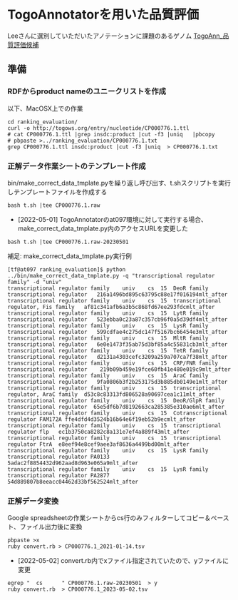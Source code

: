# TogoAnnotatorを用いた品質評価

Leeさんに選別していただいたアノテーションに課題のあるゲノム
[TogoAnn_品質評価候補](https://docs.google.com/spreadsheets/d/1fJqROTFscUT9W6fQGgbUJ98foM3aB1miwxT1-zA1xPo/edit?ts=5f6d39f3#gid=926990198)

## 準備

### RDFからproduct nameのユニークリストを作成

以下、MacOSX上での作業
```
cd ranking_evaluation/
curl -o http://togows.org/entry/nucleotide/CP000776.1.ttl
# cat CP000776.1.ttl |grep insdc:product |cut -f3 |uniq   |pbcopy 
# pbpaste >../ranking_evaluation/CP000776.1.txt
grep CP000776.1.ttl insdc:product |cut -f3 |uniq  > CP000776.1.txt
```

### 正解データ作業シートのテンプレート作成

bin/make_correct_data_tmplate.pyを繰り返し呼び出す、t.shスクリプトを実行しテンプレートファイルを作成する


```
bash t.sh |tee CP000776.1.raw
```

* [2022-05-01] TogoAnnotatorのat097環境に対して実行する場合、make_correct_data_tmplate.py内のアクセスURLを変更した

```
bash t.sh |tee CP000776.1.raw-20230501
```

補足: make_correct_data_tmplate.py実行例

```
[tf@at097 ranking_evaluation]$ python ../bin/make_correct_data_tmplate.py -q "transcriptional regulator family" -d "univ"
transcriptional regulator family	univ	cs	15	DeoR family transcriptional regulator	216a1496bd895c63795c88e17f016194mlt_after	
transcriptional regulator family	univ	cs	15	transcriptional regulator, Fis family	af81c341afb6a3b5c868fd67ee293fdcmlt_after	
transcriptional regulator family	univ	cs	15	LytR family transcriptional regulator	523ebba0c23a87c357cb96f0a5d39df4mlt_after	
transcriptional regulator family	univ	cs	15	LysR family transcriptional regulator	599cdfae4c275dc147f5167bc66454e3mlt_after	
transcriptional regulator family	univ	cs	15	MltR family transcriptional regulator	6e0e1473f35ab75d3bf85a4c55831cb3mlt_after	
transcriptional regulator family	univ	cs	15	TetR family transcriptional regulator	d2131a4303cefc3209a259a707ca7f38mlt_after	
transcriptional regulator family	univ	cs	15	CRP/FNR family transcriptional regulator	219b09b459e19fce60fb41e480e019c9mlt_after	
transcriptional regulator family	univ	cs	15	AraC family transcriptional regulator	9fa0806b3f2b253175d3b885db0149e1mlt_after	
transcriptional regulator family	univ	cs	15	transcriptional regulator, AraC family	d53c8c83313fd806528a90697cea1c11mlt_after	
transcriptional regulator family	univ	cs	15	DeoR/GlpR family transcriptional regulator	65e5df6b7d8192663ca285385e310ae6mlt_after	
transcriptional regulator family	univ	cs	15	Cotranscriptional regulator FAM172A	ffe4dfd4d3524b16b64e6f19eb52b9ecmlt_after	
transcriptional regulator family	univ	cs	15	transcriptional regulator flp	ec1b3750ca8282c8a131e7ef4a889f43mlt_after	
transcriptional regulator family	univ	cs	15	transcriptional regulator FtrA	e8eef94e8cef9aee3af8636a4499bd00mlt_after	
transcriptional regulator family	univ	cs	15	LysR family transcriptional regulator PA0133	5adac2f8854432d962aad8d963e065a9mlt_after	
transcriptional regulator family	univ	cs	15	LysR family transcriptional regulator PA2877	54d889807b8eeacc04462d33bf562524mlt_after	
```

### 正解データ変換
Google spreadsheetの作業シートからcs行のみフィルターしてコピー＆ペースト、ファイル出力後に変換

```
pbpaste >x
ruby convert.rb > CP000776.1_2021-01-14.tsv
```

* [2022-05-02] convert.rb内でxファイル指定されていたので、yファイルに変更
```
egrep "  cs      " CP000776.1.raw-20230501  > y
ruby convert.rb  > CP000776.1_2023-05-02.tsv
